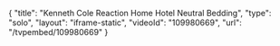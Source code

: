 {
    "title": "Kenneth Cole Reaction Home Hotel Neutral Bedding",
    "type": "solo",
    "layout": "iframe-static",
    "videoId": "109980669",
    "url": "\/tvpembed\/109980669"
}
